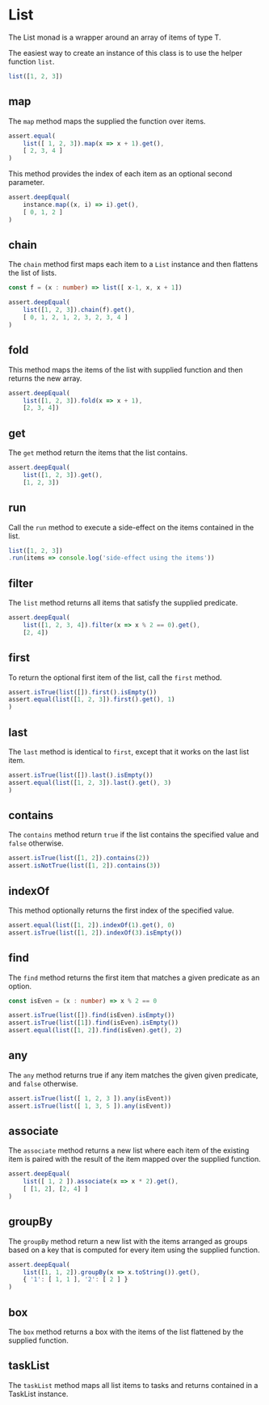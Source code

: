 # List

The List<T> monad is a wrapper around an array of items of type T.
 
The easiest way to create an instance of this class is to use the helper function `list`.

```typescript
list([1, 2, 3])
```

## map

The `map` method maps the supplied the function over items.
 
```typescript
assert.equal(
    list([ 1, 2, 3]).map(x => x + 1).get(),
    [ 2, 3, 4 ]
)
```
This method provides the index of each item as an optional second parameter.

```typescript
assert.deepEqual(
    instance.map((x, i) => i).get(),
    [ 0, 1, 2 ]
)
```

## chain

The `chain` method first maps each item to a `List` instance and then flattens the list of lists.

```typescript
const f = (x : number) => list([ x-1, x, x + 1])

assert.deepEqual(
    list([1, 2, 3]).chain(f).get(),
    [ 0, 1, 2, 1, 2, 3, 2, 3, 4 ]
)
```

## fold

This method maps the items of the list with supplied function and then returns the new array.

```typescript
assert.deepEqual(
    list([1, 2, 3]).fold(x => x + 1),
    [2, 3, 4])
```

## get

The `get` method return the items that the list contains.

```typescript
assert.deepEqual(
    list([1, 2, 3]).get(),
    [1, 2, 3])
```

## run

Call the `run` method to execute a side-effect on the items contained in the list.
 
```typescript
list([1, 2, 3])
.run(items => console.log('side-effect using the items'))
```

## filter

The `list` method returns all items that satisfy the supplied predicate.

```typescript
assert.deepEqual(
    list([1, 2, 3, 4]).filter(x => x % 2 == 0).get(),
    [2, 4])
```

## first

To return the optional first item of the list, call the `first` method. 

```typescript
assert.isTrue(list([]).first().isEmpty())
assert.equal(list([1, 2, 3]).first().get(), 1)
)
```

## last

The `last` method is identical to `first`, except that it works on the last list item.

```typescript
assert.isTrue(list([]).last().isEmpty())
assert.equal(list([1, 2, 3]).last().get(), 3)
)
```

## contains

The `contains` method return `true` if the list contains the specified value and `false` otherwise.
```typescript
assert.isTrue(list([1, 2]).contains(2))
assert.isNotTrue(list([1, 2]).contains(3))
```

## indexOf

This method optionally returns the first index of the specified value.

```typescript
assert.equal(list([1, 2]).indexOf(1).get(), 0)
assert.isTrue(list([1, 2]).indexOf(3).isEmpty())
```

## find

The `find` method returns the first item that matches a given predicate as an option.

```typescript
const isEven = (x : number) => x % 2 == 0

assert.isTrue(list([]).find(isEven).isEmpty())
assert.isTrue(list([1]).find(isEven).isEmpty())
assert.equal(list([1, 2]).find(isEven).get(), 2)
```

## any

The `any` method returns true if any item matches the given given predicate, and `false` otherwise.

```typescript
assert.isTrue(list([ 1, 2, 3 ]).any(isEvent))
assert.isTrue(list([ 1, 3, 5 ]).any(isEvent))
```

## associate

The `associate` method returns a new list where each item of the existing item is paired with the result of the item mapped over the supplied function.

```typescript
assert.deepEqual(
    list([ 1, 2 ]).associate(x => x * 2).get(),
    [ [1, 2], [2, 4] ]
)
```

## groupBy

The `groupBy` method return a new list with the items arranged as groups based on a key that is computed for every item using the supplied function.
 
```typescript
assert.deepEqual(
    list([1, 1, 2]).groupBy(x => x.toString()).get(),
    { '1': [ 1, 1 ], '2': [ 2 ] }
)
```

## box
The `box` method returns a box with the items of the list flattened by the supplied function.

## taskList
The `taskList` method maps all list items to tasks and returns contained in a TaskList instance.